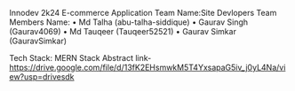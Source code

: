 Innodev 2k24
E-commerce Application
Team Name:Site Devlopers
Team Members Name:
• Md Talha  (abu-talha-siddique)
• Gaurav Singh (Gaurav4069)
• Md Tauqeer (Tauqeer52521)
• Gaurav Simkar (GauravSimkar)

Tech Stack:
MERN Stack
Abstract link-https://drive.google.com/file/d/13fK2EHsmwkM5T4YxsapaG5iv_j0yL4Na/view?usp=drivesdk



